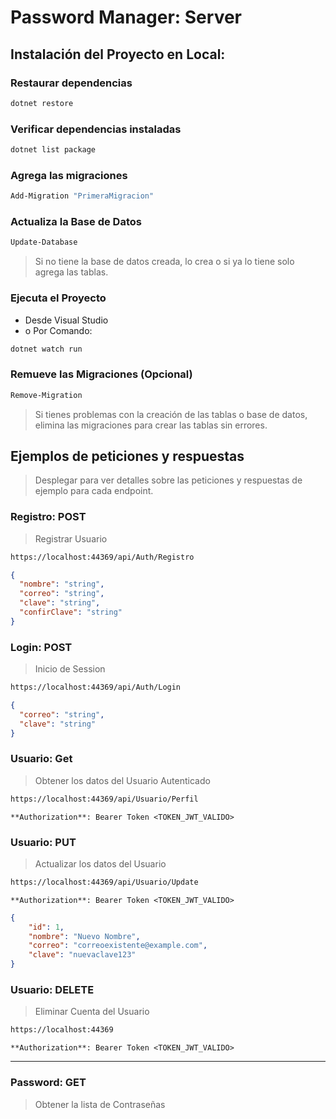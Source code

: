# Password Manager: Server

## Instalación del Proyecto en Local:
### Restaurar dependencias
```bash
dotnet restore
```
###  Verificar dependencias instaladas
```bash
dotnet list package
```

### Agrega las migraciones
```bash
Add-Migration "PrimeraMigracion"
```

### Actualiza la Base de Datos
```bash
Update-Database
```
> Si no tiene la base de datos creada, lo crea o si ya lo tiene solo agrega las tablas.

### Ejecuta el Proyecto
- Desde Visual Studio
- o Por Comando:
```bash
dotnet watch run
```

### Remueve las Migraciones (Opcional)
```bash
Remove-Migration
```
> Si tienes problemas con la creación de las tablas o base de datos, elimina las migraciones para crear las tablas sin errores.

## Ejemplos de peticiones y respuestas
> Desplegar para ver detalles sobre las peticiones y respuestas de ejemplo para cada endpoint.

### Registro: POST
> Registrar Usuario
```bash
https://localhost:44369/api/Auth/Registro
```
```json
{
  "nombre": "string",
  "correo": "string",
  "clave": "string",
  "confirClave": "string"
}
```

###  Login: POST
> Inicio de Session
```bash
https://localhost:44369/api/Auth/Login
```

```json
{
  "correo": "string",
  "clave": "string"
}
```

### Usuario: Get
> Obtener los datos del Usuario Autenticado
```bash
https://localhost:44369/api/Usuario/Perfil
```

```pgsql
**Authorization**: Bearer Token <TOKEN_JWT_VALIDO>
```

### Usuario: PUT
> Actualizar los datos del Usuario
```bash
https://localhost:44369/api/Usuario/Update
```

```pgsql
**Authorization**: Bearer Token <TOKEN_JWT_VALIDO>
```

```json
{
    "id": 1,
    "nombre": "Nuevo Nombre",
    "correo": "correoexistente@example.com", 
    "clave": "nuevaclave123"
}
```

### Usuario: DELETE
> Eliminar Cuenta del Usuario
```bash
https://localhost:44369
```

```pgsql
**Authorization**: Bearer Token <TOKEN_JWT_VALIDO>
```
---

### Password: GET
> Obtener la lista de Contraseñas